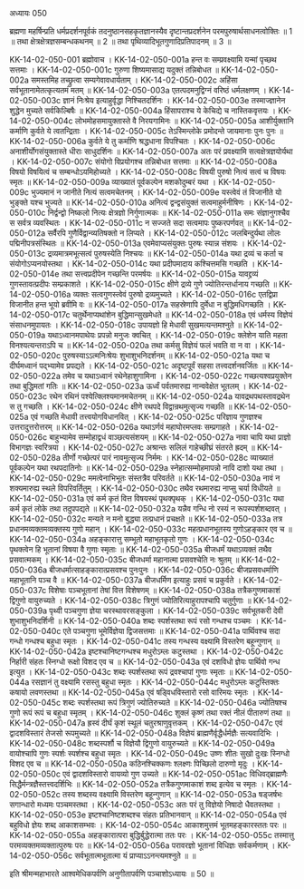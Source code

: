 अध्यायः 050

ब्रह्मणा महर्षिन्प्रति धर्मप्रदर्शनपूर्वकं तदनुष्ठानसहकृतज्ञानस्यैव दृष्टान्तप्रदर्शनेन परमपुरुषार्थसाधनत्वोक्तिः ॥ 1 ॥ तथा क्षेत्रक्षेत्रज्ञसम्बन्धकथनम् ॥ 2 ॥ तथा पृथिव्यादिभूतगुणादिप्रतिपादनम् ॥ 3 ॥

KK-14-02-050-001	ब्रह्मोवाच ।
KK-14-02-050-001a	हन्त वः सम्प्रवक्ष्यामि यन्मां पृच्छथ सत्तमाः ।
KK-14-02-050-001c	गुरुणा शिष्यमासाद्य यदुक्तं तन्निबोधत ॥
KK-14-02-050-002a	समस्तमिह तच्छ्रुत्वा सम्यगेवावधार्यताम् ।
KK-14-02-050-002c	अहिंसा सर्वभूतानामेतत्कृत्यतमं मतम् ॥
KK-14-02-050-003a	एतत्पदमनुद्विग्नं वरिष्ठं धर्मलक्षणम् ।
KK-14-02-050-003c	ज्ञानं निःश्रेय इत्याहुर्वृद्धा निश्चितदर्शिनः ।
KK-14-02-050-003e	तस्माज्ज्ञानेन शुद्धेन मुच्यते सर्वकिल्बिषैः ॥
KK-14-02-050-004a	हिंसापराश्च ये केचिद्ये च नास्तिकवृत्तयः ।
KK-14-02-050-004c	लोभमोहसमायुक्तास्ते वै निरयगामिनः ॥
KK-14-02-050-005a	आशीर्युक्तानि कर्माणि कुर्वते ये त्वतन्द्रिताः ।
KK-14-02-050-005c	तेऽस्मिन्लोके प्रमोदन्ते जायमानाः पुनः पुनः ॥
KK-14-02-050-006a	कुर्वते ये तु कर्माणि श्रद्धधाना विपश्चितः ।
KK-14-02-050-006c	अनाशीर्योगसंयुक्तास्ते धीराः साधुदर्शिनः ॥
KK-14-02-050-007a	अतः परं प्रवक्ष्यामि सत्वक्षेत्रज्ञयोर्यथा ।
KK-14-02-050-007c	संयोगो विप्रयोगश्च तन्निबोधत सत्तमाः ॥
KK-14-02-050-008a	विषयो विषयित्वं च सम्बन्धोऽयमिहोच्यते ।
KK-14-02-050-008c	विषयी पुरुषो नित्यं सत्वं च विषयः स्मृतः ॥
KK-14-02-050-009a	व्याख्यातं पूर्वकल्पेन मशकोदुम्बरं यथा ।
KK-14-02-050-009c	भुज्यमानं न जानीते नित्यं सत्वमचेतनम् ।
KK-14-02-050-009e	यस्त्वेवं तं विजानीते यो भुङ्क्ते यश्च भुज्यते ॥
KK-14-02-050-010a	अनित्यं द्वन्द्वसंयुक्तं सत्वमाहुर्मनीषिणः ।
KK-14-02-050-010c	निर्द्वन्द्वो निष्कलो नित्यः क्षेत्रज्ञो निर्गुणात्मकः ॥
KK-14-02-050-011a	समः संज्ञानुगश्चैव स सर्वत्र व्यवस्थितः ।
KK-14-02-050-011c	न सज्जते सदा सत्वमापः पुष्करपर्णवत् ॥
KK-14-02-050-012a	सर्वैरपि गुणैर्विद्वान्व्यतिषक्तो न लिप्यते ।
KK-14-02-050-012c	जलबिन्दुर्यथा लोलः पद्मिनीपत्रसंस्थितः ॥
KK-14-02-050-013a	एवमेवाप्यसंयुक्तः पुरुषः स्यान्न संशयः ।
KK-14-02-050-013c	द्रव्यमात्रमभूत्सत्वं पुरुषस्येति निश्चयः ॥
KK-14-02-050-014a	यथा द्रव्यं च कर्ता च संयोगोऽप्यनयोस्तथा ।
KK-14-02-050-014c	यथा प्रदीपमादाय कश्चित्तमसि गच्छति ।
KK-14-02-050-014e	तथा सत्त्वप्रदीपेन गच्छन्ति परमर्षयः ॥
KK-14-02-050-015a	यावद्द्रव्यं गुणस्तावत्प्रदीपः सम्प्रकाशते ।
KK-14-02-050-015c	क्षीणे द्रव्ये गुणे ज्योतिरन्तर्धानाय गच्छति ॥
KK-14-02-050-016a	व्यक्तः सत्वगुणस्त्वेवं पुरुषो द्रव्यमुच्यते ।
KK-14-02-050-016c	एतद्विप्रा विजानीत हन्त भूयो ब्रवीमि वः ॥
KK-14-02-050-017a	सहस्रेणापि दुर्मेधा न बुद्धिमधिगच्छति ।
KK-14-02-050-017c	चतुर्थेनाप्यथांशेन बुद्धिमान्सुखमेधते ॥
KK-14-02-050-018a	एवं धर्मस्य विज्ञेयं संसाधनमुपायतः ।
KK-14-02-050-018c	उपायज्ञो हि मेधावी सुखमत्यन्तमश्नुते ॥
KK-14-02-050-019a	यथाऽध्वानमपाथेयः प्रपन्नो मनुजः क्वचित् ।
KK-14-02-050-019c	क्लेशेन याति महता विनश्यत्यन्तराऽपि च ॥
KK-14-02-050-020a	तथा कर्मसु विज्ञेयं फलं भवति वा न वा ।
KK-14-02-050-020c	पुरुषस्याऽऽत्मनिःश्रेयः शुभाशुभनिदर्शनम् ॥
KK-14-02-050-021a	यथा च दीर्घमध्वानं पद्भ्यामेव प्रपद्यते ।
KK-14-02-050-021c	अदृष्टपूर्वं सहसा तत्त्वदर्शनवर्जितः ॥
KK-14-02-050-022a	तमेव च यथाऽध्वानं रथेनेहाशुगामिना ।
KK-14-02-050-022c	गच्छत्यश्वप्रयुक्तेन तथा बुद्धिमतां गतिः ॥
KK-14-02-050-023a	ऊर्ध्वं पर्वतमारुह्य नान्ववेक्षेत भूतलम् ।
KK-14-02-050-023c	रथेन रथिनं पश्येत्क्लिश्यमानमचेतनम् ॥
KK-14-02-050-024a	यावद्रथपथस्तावद्रथेन स तु गच्छति ।
KK-14-02-050-024c	क्षीणे रथपदे विद्वान्रथमुत्सृज्य गच्छति ॥
KK-14-02-050-025a	एवं गच्छति मेधावी तत्त्वयोगविधानवित् ।
KK-14-02-050-025c	परिज्ञाय गुणज्ञश्च उत्तरादुत्तरोत्तरम् ॥
KK-14-02-050-026a	यथाऽर्णवं महाघोरमप्लवः सम्प्रगाहते ।
KK-14-02-050-026c	बाहुभ्यामेव सम्मोहाद्वधं वाञ्छत्यसंशयम् ॥
KK-14-02-050-027a	नावा चापि यथा प्राज्ञो विभागज्ञः स्वरित्रया ।
KK-14-02-050-027c	अश्रान्तः सलिलं गाहेच्छीघ्रं संतरते ह्रदम् ॥
KK-14-02-050-028a	तीर्णो गच्छेत्परं पारं नावमुत्सृज्य निर्ममः ।
KK-14-02-050-028c	व्याख्यातं पूर्वकल्पेन यथा रथपदातिनोः ॥
KK-14-02-050-029a	स्नेहात्सम्मोहमापन्नो नावि दाशो यथा तथा ।
KK-14-02-050-029c	ममत्वेनाभिभूतः संस्तत्रैव परिवर्तते ॥
KK-14-02-050-030a	नावं न शक्यमारुह्य स्थले विपरिवर्तितुम् ।
KK-14-02-050-030c	तथैव रथमारुह्य नाप्सु चर्या विधीयते ॥
KK-14-02-050-031a	एवं कर्म कृतं वित्त विषयस्थं पृथक्पृथक् ।
KK-14-02-050-031c	यथा कर्म कृतं लोके तथा तदुपपद्यते ॥
KK-14-02-050-032a	यन्नैव गन्धि नो रस्यं न रूपस्पर्शशब्दवत् ।
KK-14-02-050-032c	मन्यते न मनो बुद्ध्या तत्प्रधानं प्रचक्षते ॥
KK-14-02-050-033a	तत्र प्रधानमव्यक्तमव्यक्तस्य गुणो महान् ।
KK-14-02-050-033c	महत्प्रधानभूतस्य गुणोऽहङ्कार एव च ॥
KK-14-02-050-034a	अहङ्कारात्तु सम्भूतो महाभूतकृतो गुणः ।
KK-14-02-050-034c	पृथक्त्वेन हि भूतानां विषया वै गुणाः स्मृताः ॥
KK-14-02-050-035a	बीजधर्मं यथाऽव्यक्तं तथैव प्रसवात्मकम् ।
KK-14-02-050-035c	बीजधर्मा महानात्मा प्रसवश्चेति नः श्रुतम् ॥
KK-14-02-050-036a	बीजधर्मात्साहङ्कारात्प्रसवश्च पुनःपुनः ।
KK-14-02-050-036c	बीजप्रसवधर्माणि महाभूतानि पञ्च वै ॥
KK-14-02-050-037a	बीजधर्मिण इत्याहुः प्रसवं च प्रकुर्वते ।
KK-14-02-050-037c	विशेषाः पञ्चभूतानां तेषां वित्त विशेषणम् ॥
KK-14-02-050-038a	तत्रैकगुणमाकाशं द्विगुणो वायुरुच्यते ।
KK-14-02-050-038c	त्रिगुणं ज्योतिरित्याहुरापश्चापि चतुर्गुणाः ॥
KK-14-02-050-039a	पृथ्वी पञ्चगुणा ज्ञेया चरस्थावरसङ्कुला ।
KK-14-02-050-039c	सर्वभूतकरी देवी शुभाशुभनिदर्शिनी ॥
KK-14-02-050-040a	शब्दः स्पर्शस्तथा रूपं रसो गन्धश्च पञ्चमः ।
KK-14-02-050-040c	एते पञ्चगुणा भूमेर्विज्ञेया द्विजसत्तमाः ॥
KK-14-02-050-041a	पार्थिवश्च सदा गन्धो गन्धश्च बहुधा स्मृतः ।
KK-14-02-050-041c	तस्य गन्धस्य वक्ष्यामि विस्तरेण बहून्गुणान् ॥
KK-14-02-050-042a	इष्टश्चानिष्टगन्धश्च मधुरोऽम्लः कटुस्तथा ।
KK-14-02-050-042c	निर्हारी संहतः स्निग्धो रूक्षो विशद एव च ॥
KK-14-02-050-043a	एवं दशविधो ज्ञेयः पार्थिवो गन्ध इत्युत ।
KK-14-02-050-043c	शब्दः स्पर्शस्तथा रूपं द्रवश्चापां गुणाः स्मृताः ॥
KK-14-02-050-044a	रसज्ञानं तु वक्ष्यामि रसस्तु बहुधा स्मृतः ।
KK-14-02-050-044c	मधुरोऽम्लः कटुस्तिक्तः कषायो लवणस्तथा ॥
KK-14-02-050-045a	एवं षड्विधविस्तारो रसो वारिमयः स्मृतः ।
KK-14-02-050-045c	शब्दः स्पर्शस्तथा रूपं त्रिगुणं ज्योतिरुच्यते ॥
KK-14-02-050-046a	ज्योतिषश्च गुणो रूपं रूपं च बहुधा स्मृतम् ।
KK-14-02-050-046c	शुक्लं कृष्णं तथा रक्तं नीलं पीतारुणं तथा ॥
KK-14-02-050-047a	ह्रस्वं दीर्घं कृशं स्थूलं चतुरश्राणुवृत्तकम् ।
KK-14-02-050-047c	एवं द्वादशविस्तारं तेजसो रूपमुच्यते ॥
KK-14-02-050-048a	विज्ञेयं ब्राह्मणैर्वृद्धैर्धर्मज्ञैः सत्यवादिभिः ।
KK-14-02-050-048c	शब्दस्पर्शौ च विज्ञेयौ द्विगुणो वायुरुच्यते ॥
KK-14-02-050-049a	वायोश्चापि गुणः स्पर्शः स्पर्शश्च बहुधा स्मृतः ।
KK-14-02-050-049c	उष्णः शीतः सुखो दुःखः स्निग्धो विशद एव च ॥
KK-14-02-050-050a	कठिनश्चिक्कणः श्लक्ष्णः पिच्छिलो दारुणो मृदुः ।
KK-14-02-050-050c	एवं द्वादशविस्तारो वायव्यो गुण उच्यते ॥
KK-14-02-050-051ac	विधिवद्ब्राह्मणैः सिद्धैर्मन्त्रज्ञैस्तत्त्वदर्शिभिः ॥
KK-14-02-050-052a	तत्रैकगुणमाकाशं शब्द इत्येव च स्मृतः ।
KK-14-02-050-052c	तस्य शब्दस्य वक्ष्यामि विस्तरेण बहून्गुणान् ॥
KK-14-02-050-053a	षड्जर्षभः सगान्धारो मध्यमः पञ्चमस्तथा ।
KK-14-02-050-053c	अतः परं तु विज्ञेयो निषादो धैवतस्तथा ।
KK-14-02-050-053e	इष्टश्चानिष्टशब्दश्च संहतः प्रतिभानवान् ॥
KK-14-02-050-054a	एवं बहुविधो ज्ञेयः शब्द आकाशसम्भवः ।
KK-14-02-050-054c	आकाशमुत्तमं भूतमहङ्कारस्ततः परः ॥
KK-14-02-050-055a	अहङ्कारात्परा बुद्धिर्बुद्धेरात्मा ततः परः ।
KK-14-02-050-055c	तस्मात्तु परमव्यक्तमव्यक्तात्पुरुषः परः ॥
KK-14-02-050-056a	परावरज्ञो भूतानां विधिज्ञः सर्वकर्मणाम् ।
KK-14-02-050-056c	सर्वभूतात्मभूतात्मा यं प्राप्याऽऽनन्त्यमश्नुते ॥ ॥

इति श्रीमन्महाभारते आश्वमेधिकपर्वणि अनुगीतापर्वणि पञ्चाशोऽध्यायः ॥ 50 ॥ 
